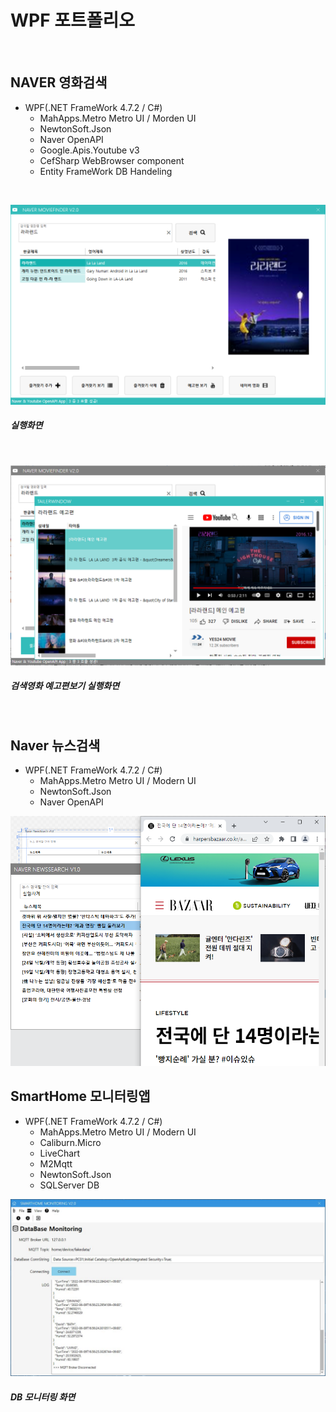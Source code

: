 # WPF 포트폴리오
<br/>

## NAVER 영화검색
- WPF(.NET FrameWork 4.7.2 / C#)
  - MahApps.Metro Metro UI / Morden UI
  - NewtonSoft.Json
  - Naver OpenAPI
  - Google.Apis.Youtube v3
  - CefSharp WebBrowser component
  - Entity FrameWork DB Handeling
<br/>

![NaverMovieFinder](https://raw.githubusercontent.com/colle123/StudyWPF/main/Capture/LaLaLand.png)
##### 실행화면
<br/>

![YoutubePlay](https://raw.githubusercontent.com/colle123/StudyWPF/main/Capture/YoutubeSearch.png)
##### 검색영화 예고편보기 실행화면
<br/>

## Naver 뉴스검색
- WPF(.NET FrameWork 4.7.2 / C#)
  - MahApps.Metro Metro UI / Modern UI
  - NewtonSoft.Json
  - Naver OpenAPI

![NaverNewsSearch](https://raw.githubusercontent.com/colle123/StudyWPF/main/Capture/NaverNewsSearch.png)
<br/>

## SmartHome 모니터링앱
- WPF(.NET FrameWork 4.7.2 / C#)
  - MahApps.Metro Metro UI / Modern UI
  - Caliburn.Micro
  - LiveChart
  - M2Mqtt
  - NewtonSoft.Json
  - SQLServer DB

![SmartHomeMonitoring](https://github.com/colle123/StudyWPF/blob/main/Capture/SmartHome.JPG)
##### DB 모니터링 화면
